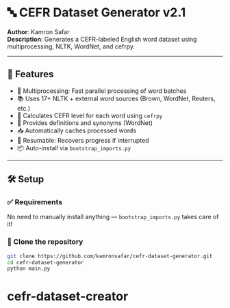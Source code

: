 # 🔤 CEFR Dataset Generator v2.1

**Author**: Kamron Safar  
**Description**: Generates a CEFR-labeled English word dataset using multiprocessing, NLTK, WordNet, and cefrpy.

---

## 🚀 Features

- 🔁 Multiprocessing: Fast parallel processing of word batches  
- 📚 Uses 17+ NLTK + external word sources (Brown, WordNet, Reuters, etc.)  
- 🎯 Calculates CEFR level for each word using `cefrpy`  
- 📖 Provides definitions and synonyms (WordNet)  
- 📥 Automatically caches processed words  
- 🔧 Resumable: Recovers progress if interrupted  
- 📦 Auto-install via `bootstrap_imports.py`

---

## 🛠️ Setup

### ✅ Requirements
No need to manually install anything — `bootstrap_imports.py` takes care of it!

### 🔽 Clone the repository

```bash
git clone https://github.com/kamronsafar/cefr-dataset-generator.git
cd cefr-dataset-generator
python main.py
```
# cefr-dataset-creator
